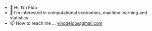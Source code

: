 - 👋 Hi, I’m Eldo
- 👀 I’m interested in computational economics, machine learning and statistics.
- 📫 How to reach me ... vinodeldo@gmail.com

<!---
eldovinod/eldovinod is a ✨ special ✨ repository because its `README.md` (this file) appears on your GitHub profile.
You can click the Preview link to take a look at your changes.
--->

